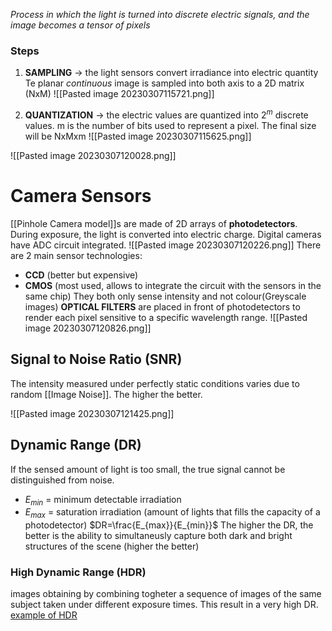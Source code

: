 _Process in which the light is turned into discrete electric signals, and the image becomes a tensor of pixels_

### Steps
1. **SAMPLING** -> the light sensors convert irradiance into electric quantity
	Te planar _continuous_ image is sampled into both axis to a 2D matrix (NxM)
	![[Pasted image 20230307115721.png]]

2. **QUANTIZATION** -> the electric values are quantized into $2^{m}$ discrete values. m is the number of bits used to represent a pixel. The final size will be NxMxm
![[Pasted image 20230307115625.png]]

![[Pasted image 20230307120028.png]]
# Camera Sensors
[[Pinhole Camera model]]s are made of 2D arrays of **photodetectors**. During exposure, the light is converted into electric charge. Digital cameras have ADC circuit integrated.
![[Pasted image 20230307120226.png]]
There are 2 main sensor technologies:
- **CCD** (better but expensive)
- **CMOS** (most used, allows to integrate the circuit with the sensors in the same chip)
They both only sense intensity and not colour(Greyscale images)
**OPTICAL FILTERS** are placed in front of photodetectors to render each pixel sensitive to a specific wavelength range.
![[Pasted image 20230307120826.png]]
## Signal to Noise Ratio (SNR)
The intensity measured under perfectly static conditions varies due to random [[Image Noise]]. The higher the better.

![[Pasted image 20230307121425.png]]
## Dynamic Range (DR)
If the sensed amount of light is too small, the true signal cannot be distinguished from noise.
- $E_{min}$ = minimum detectable irradiation
- $E_{max}$ = saturation irradiation (amount of lights that fills the capacity of a photodetector)
$DR=\frac{E_{max}}{E_{min}}$
The higher the DR, the better is the ability to simultaneusly capture both dark and bright structures of the scene (higher the better)

### High Dynamic Range (HDR)
images obtaining by combining togheter a sequence of images of the same subject taken under different exposure times. This result in a very high DR.
[example of HDR](https://www.hdrsoft.com/index.html)